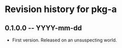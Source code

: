# Revision history for pkg-a

## 0.1.0.0 -- YYYY-mm-dd

* First version. Released on an unsuspecting world.
